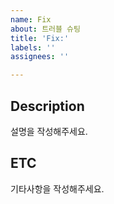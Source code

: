 ```yaml
---
name: Fix
about: 트러블 슈팅
title: 'Fix:'
labels: ''
assignees: ''

---
```


## Description
설명을 작성해주세요.

## ETC
기타사항을 작성해주세요.
